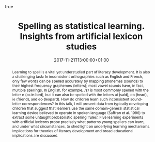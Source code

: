 ---
abstract: "Learning to spell is a vital yet understudied part of literacy development. It is also a challenging task: In inconsistent orthographies such as English and French, only few words can be spelled accurately by mapping phonemes (sounds) to their highest frequency graphemes (letters); most vowel sounds have, in fact, multiple spellings. In English, for example, /ε/ is most commonly spelled with the letter e (as in bed), but it can also be spelled with the letters ai (said), ea (head), ie (friend), and eo (leopard). How do children learn such inconsistent sound-letter correspondences? In this talk, I will present data from typically developing children that suggest that learners use the same domain-general statistical learning device believed to operate in spoken language (Saffran et al. 1996) to extract some untaught probabilistic spelling ‘rules’. Five learning experiments with artificial lexicons probe precisely what patterns young spellers can learn, and under what circumstances, to shed light on underlying learning mechanisms. Implications for theories of literacy development and broad educational implications are discussed."
all_day: false
authors: ["Anna Samara"]
date: "2017-11-21T13:00:00+01:00"
date_end: "2017-11-21T15:00:00+01:00"
event: Departmental seminar series
event_url: 
featured: false
image:
  caption: 
  focal_point: Right
location: Oxford University, United Kindgdom
math: true
projects: []
publishDate: "2017-01-01T00:00:00Z"
slides:
summary: "Learning to spell is a vital yet understudied part of literacy development. It is also a challenging task: In inconsistent orthographies such as English and French, only few words can be spelled accurately by mapping phonemes (sounds) to their highest frequency graphemes (letters); most vowel sounds have, in fact, multiple spellings. In English, for example, /ε/ is most commonly spelled with the letter e (as in bed), but it can also be spelled with the letters ai (said), ea (head), ie (friend), and eo (leopard). How do children learn such inconsistent sound-letter correspondences? In this talk, I will present data from typically developing children that suggest that learners use the same domain-general statistical learning device believed to operate in spoken language (Saffran et al. 1996) to extract some untaught probabilistic spelling ‘rules’. Five learning experiments with artificial lexicons probe precisely what patterns young spellers can learn, and under what circumstances, to shed light on underlying learning mechanisms. Implications for theories of literacy development and broad educational implications are discussed."
tags: []
title: Spelling as statistical learning. Insights from artificial lexicon studies
url_code: ""
url_pdf: "Oxford_2017.pdf"
url_slides: ""
url_video: ""
---